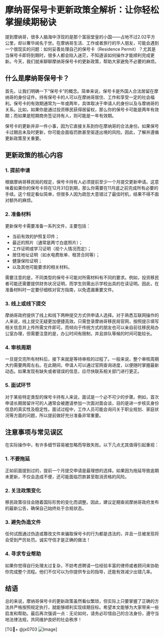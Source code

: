 # 摩纳哥保号卡更新政策全解析：让你轻松掌握续期秘诀

提到摩纳哥，很多人脑海中浮现的是那个富丽堂皇的小国——占地不过2.02平方公里，却以奢华闻名于世。在摩纳哥生活、工作或者旅行的华人朋友，可能会遇到一个很现实的问题：如何妥善处理自己的保号卡（Residence Permit）？尤其是当保号卡即将到期时，很多人都会陷入迷茫，不知道该如何操作才能顺利完成更新。今天，我们就来聊聊摩纳哥保号卡的更新政策，帮助大家避免不必要的麻烦。

## 什么是摩纳哥保号卡？

首先，让我们明确一下“保号卡”的概念。简单来说，保号卡是外国人合法居留在摩纳哥的身份证件。持有保号卡的人可以在摩纳哥居住、工作和享受一定的社会福利。保号卡的有效期通常为一年或两年，具体取决于申请人的身份以及与摩纳哥的关系。比如，如果你是通过投资移民获得居留权，那么你的保号卡可能是两年有效期；而如果是短期商务签证持有人，则可能是一年有效期。

保号卡的更新并非一件小事，因为它直接关系到你在摩纳哥的合法身份。如果保号卡过期且未及时更新，你可能会面临罚款甚至驱逐出境的风险。因此，了解并遵循更新政策至关重要。

## 更新政策的核心内容

### 1. 提前申请
根据摩纳哥移民局的规定，保号卡持有人必须提前至少一个月提交更新申请。这意味着如果你的保号卡将在12月31日到期，那么你需要在11月底之前完成所有必要的手续。这个规定看似简单，但很多人因为疏忽大意错过了最佳时机，结果不得不面对额外的麻烦。

### 2. 准备材料
更新保号卡需要准备一系列文件，主要包括：
- 当前有效的护照复印件；
- 最近的照片（通常是两寸白底照片）；
- 工作证明或学习证明（视个人情况而定）；
- 居住地址证明（如水电费账单、租赁合同等）；
- 健康保险证明；
- 以及其他可能要求的相关材料。

需要注意的是，不同类型的保号卡可能对所需材料有不同的要求。例如，投资移民者可能还需要提供财务状况证明，而学生则需出示学校出具的在读证明。因此，在准备材料时一定要仔细核对官方指南，以免遗漏重要文件。

### 3. 线上或线下提交
摩纳哥政府提供了线上和线下两种提交方式供申请人选择。对于熟悉互联网操作的人来说，线上提交无疑更加便捷高效。只需登录摩纳哥移民局官网，按照提示填写相关信息并上传所需文件即可。而倾向于传统方式的朋友也可以亲自前往移民局办公室办理，但需要注意的是，办公时间有限制，并且排队等候的时间可能较长。

### 4. 审核周期
一旦提交完所有材料后，接下来就是等待审核的过程了。一般来说，整个审核周期大约需要两周左右。在此期间，申请人可以通过官网查询进度，以便随时掌握最新动态。如果发现有缺失或者错误的信息，应尽快联系相关部门进行更正。

### 5. 面试环节
对于某些特定类型的保号卡持有人来说，面试是一个必不可少的步骤。例如，首次申请长期居留许可的人通常会被邀请参加一次面对面会谈，目的是进一步核实身份信息的真实性及稳定性。面试过程中，工作人员可能会询问关于职业规划、家庭状况等方面的问题，所以提前做好充分准备非常重要。

## 注意事项与常见误区

在实际操作中，有许多细节容易被忽略而导致失败。以下几点尤其值得引起重视：

### 1. 不要拖延
正如前面提到过的，提前一个月提交申请是最理想的选择。如果因为拖延导致逾期未更新，不仅会造成不便，还可能面临罚款甚至取消资格的风险。

### 2. 关注政策变化
移民政策往往会随着国际形势的变化而调整。因此，建议定期查阅摩纳哥政府发布的最新公告，确保自己始终处于合规状态。

### 3. 避免伪造文件
任何试图通过伪造或篡改文件来骗取保号卡的行为都是违法的，并且一旦被发现将会受到严厉处罚。诚实守信才是正确的做法！

### 4. 寻求专业帮助
如果你觉得自行处理太过复杂，不妨考虑聘请一位经验丰富的律师或者顾问来协助你完成整个流程。他们不仅可以为你提供专业的指导，还能有效减少出错几率。

## 结语

总的来说，摩纳哥保号卡的更新政策虽然看似繁琐，但实际上只要掌握了正确的方法并严格按照规定执行，就能够顺利实现续期目标。希望本文能够为大家带来一些启发和帮助。最后再次强调一点：无论如何，请务必珍惜自己的合法身份，遵守当地法律法规，共同维护良好的社会秩序！

[TG💪+ @jx0703 ![Image](https://github.com/user-attachments/assets/dbca1d08-cadb-493c-b0ec-ad6f7a83f270)]